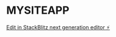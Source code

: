 # MYSITEAPP

[Edit in StackBlitz next generation editor ⚡️](https://stackblitz.com/~/github.com/Dani12325/MYSITEAPP)